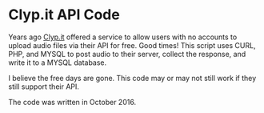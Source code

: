 # Clyp.it API Code

Years ago [Clyp.it](https://clyp.it/) offered a service to allow users with no accounts to upload audio files via their API for free. Good times! This script uses CURL, PHP, and MYSQL to post audio to their server, collect the response, and write it to a MYSQL database.

I believe the free days are gone. This code may or may not still work if they still support their API.

The code was written in October 2016.

